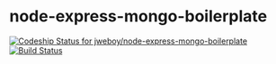 # node-express-mongo-boilerplate

[ ![Codeship Status for jweboy/node-express-mongo-boilerplate](https://app.codeship.com/projects/9262b8f0-6923-0135-d709-6e89cf3924b5/status?branch=master)](https://app.codeship.com/projects/241557)
[![Build Status](https://travis-ci.org/jweboy/node-express-mongo-boilerplate.svg?branch=master)](https://travis-ci.org/jweboy/node-express-mongo-boilerplate)
